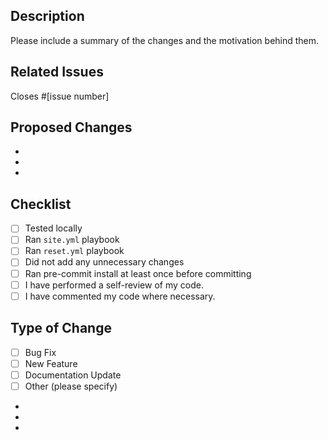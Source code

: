 ## Description

Please include a summary of the changes and the motivation behind them.

## Related Issues

Closes #[issue number]

## Proposed Changes
<!--- Provide a general summary of your changes -->

-
-
-

## Checklist

- [ ] Tested locally
- [ ] Ran `site.yml` playbook
- [ ] Ran `reset.yml` playbook
- [ ] Did not add any unnecessary changes
- [ ] Ran pre-commit install at least once before committing
- [ ] I have performed a self-review of my code.
- [ ] I have commented my code where necessary.

## Type of Change

- [ ] Bug Fix
- [ ] New Feature
- [ ] Documentation Update
- [ ] Other (please specify)
<!--- Provide a general summary of your changes -->

-
-
-
